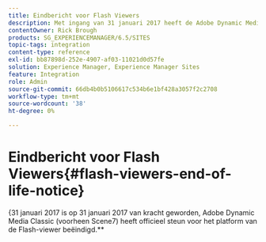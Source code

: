 ```yaml
---
title: Eindbericht voor Flash Viewers
description: Met ingang van 31 januari 2017 heeft de Adobe Dynamic Media Claasic officieel de ondersteuning voor het viewerplatform voor Flash beëindigd.
contentOwner: Rick Brough
products: SG_EXPERIENCEMANAGER/6.5/SITES
topic-tags: integration
content-type: reference
exl-id: bb87898d-252e-4907-af03-11021d0d57fe
solution: Experience Manager, Experience Manager Sites
feature: Integration
role: Admin
source-git-commit: 66db4b0b5106617c534b6e1bf428a3057f2c2708
workflow-type: tm+mt
source-wordcount: '38'
ht-degree: 0%

---
```


# Eindbericht voor Flash Viewers{#flash-viewers-end-of-life-notice}

&lbrace;31 januari 2017 is op 31 januari 2017 van kracht geworden, Adobe Dynamic Media Classic (voorheen Scene7) heeft officieel steun voor het platform van de Flash-viewer beëindigd.**

<!-- *For more information about this important change, see the following FAQ website:*

[https://docs.adobe.com/content/docs/en/aem/6-1/administer/integration/marketing-cloud/scene7/flash-eol.html](https://docs.adobe.com/content/docs/en/aem/6-1/administer/integration/marketing-cloud/scene7/flash-eol.html). -->
